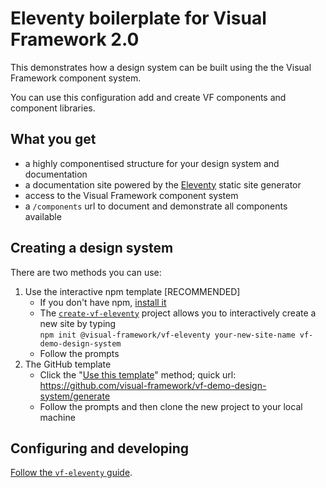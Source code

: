 # Eleventy boilerplate for Visual Framework 2.0

This demonstrates how a design system can be built using the the Visual Framework component system.

You can use this configuration add and create VF components and component libraries.

## What you get

- a highly componentised structure for your design system and documentation
- a documentation site powered by the [Eleventy](https://www.11ty.io) static site generator
- access to the Visual Framework component system
- a `/components` url to document and demonstrate all components available

## Creating a design system

There are two methods you can use:

1. Use the interactive npm template [RECOMMENDED]
    - If you don't have npm, [install it](https://docs.npmjs.com/downloading-and-installing-node-js-and-npm)
    - The [`create-vf-eleventy`](https://github.com/visual-framework/create-vf-eleventy) project allows you to interactively create a new site by typing<br/> `npm init @visual-framework/vf-eleventy your-new-site-name vf-demo-design-system`
    - Follow the prompts
1. The GitHub template
    - Click the "[Use this template](https://help.github.com/en/articles/creating-a-repository-from-a-template)" method; quick url: https://github.com/visual-framework/vf-demo-design-system/generate
    - Follow the prompts and then clone the new project to your local machine

## Configuring and developing

[Follow the `vf-eleventy` guide](https://github.com/visual-framework/vf-eleventy#eleventy-boilerplate-for-visual-framework-20).
